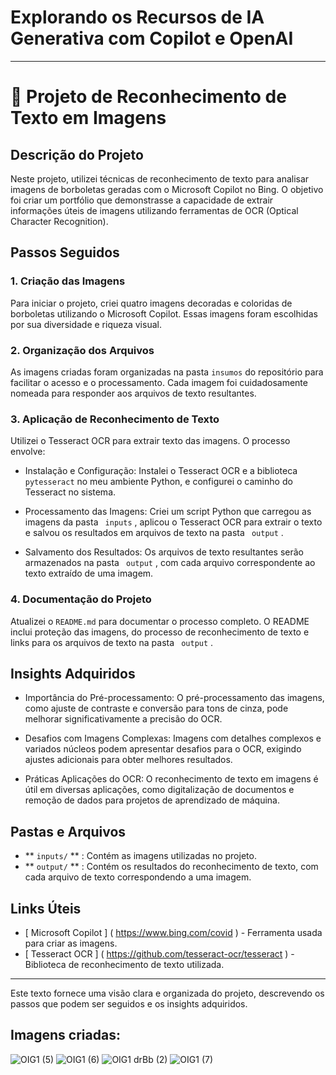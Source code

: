 # Explorando os Recursos de IA Generativa com Copilot e OpenAI

---

# 🌳 Projeto de Reconhecimento de Texto em Imagens

## Descrição do Projeto

Neste projeto, utilizei técnicas de reconhecimento de texto para analisar imagens de borboletas geradas com o Microsoft Copilot no Bing. O objetivo foi criar um portfólio que demonstrasse a capacidade de extrair informações úteis de imagens utilizando ferramentas de OCR (Optical Character Recognition).


## Passos Seguidos

### 1. Criação das Imagens
Para iniciar o projeto, criei quatro imagens decoradas e coloridas de borboletas utilizando o Microsoft Copilot. Essas imagens foram escolhidas por sua diversidade e riqueza visual.

### 2. Organização dos Arquivos
As imagens criadas foram organizadas na pasta ` insumos ` do repositório para facilitar o acesso e o processamento. Cada imagem foi cuidadosamente nomeada para responder aos arquivos de texto resultantes.

### 3. Aplicação de Reconhecimento de Texto
Utilizei o Tesseract OCR para extrair texto das imagens. O processo envolve:

-   Instalação e Configuração: 
  Instalei o Tesseract OCR e a biblioteca ` pytesseract ` no meu ambiente Python, e configurei o caminho do Tesseract no sistema.

-  Processamento das Imagens: 
Criei um script Python que   carregou as imagens da pasta ` inputs` , aplicou o Tesseract OCR para extrair o texto e salvou os resultados em arquivos de texto na pasta ` output` .

-   Salvamento dos Resultados: 
  Os arquivos de texto resultantes serão armazenados na pasta ` output` , com cada arquivo correspondente ao texto extraído de uma imagem.

### 4. Documentação do Projeto
Atualizei o ` README.md ` para documentar o processo completo. O README inclui proteção das imagens, do processo de reconhecimento de texto e links para os arquivos de texto na pasta ` output` .


## Insights Adquiridos
-   Importância do Pré-processamento: 
  O pré-processamento das imagens, como ajuste de contraste e conversão para tons de cinza, pode melhorar significativamente a precisão do OCR.

-   Desafios com Imagens Complexas: 
  Imagens com detalhes complexos e variados núcleos podem apresentar desafios para o OCR, exigindo ajustes adicionais para obter melhores resultados.

-   Práticas Aplicações do OCR: 
  O reconhecimento de texto em imagens é útil em diversas aplicações, como digitalização de documentos e remoção de dados para projetos de aprendizado de máquina.


## Pastas e Arquivos
-  ** ` inputs/ ` ** : Contém as imagens utilizadas no projeto.
-  ** ` output/ ` ** : Contém os resultados do reconhecimento de texto, com cada arquivo de texto correspondendo a uma imagem.

## Links Úteis
-  [ Microsoft Copilot ] ( https://www.bing.com/covid ) - Ferramenta usada para criar as imagens.
-  [ Tesseract OCR ] ( https://github.com/tesseract-ocr/tesseract ) - Biblioteca de reconhecimento de texto utilizada.

---

Este texto fornece uma visão clara e organizada do projeto, descrevendo os passos que podem ser seguidos e os insights adquiridos.


## Imagens criadas: 

![OIG1 (5)](https://github.com/user-attachments/assets/3619365d-3229-4837-b65e-344bab2d58d3)
![OIG1 (6)](https://github.com/user-attachments/assets/d2f94d52-e27f-456c-8717-52b5b2212bf9)
![OIG1 drBb (2)](https://github.com/user-attachments/assets/fce62bfe-319c-4f45-96fd-28ec4e60ed18)
![OIG1 (7)](https://github.com/user-attachments/assets/746552e8-174e-45ee-95e5-fdf16a00fde5)
